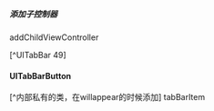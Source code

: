
##### 添加子控制器
addChildViewController

[^UITabBar 49]

#### UITabBarButton
[^内部私有的类，在willappear的时候添加]
tabBarItem